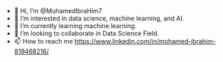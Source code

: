 - 👋 Hi, I’m @MuhamedIbraHim7
- 👀 I’m interested in data science, machine learning, and AI.
- 🌱 I’m currently learning machine learning.
- 💞️ I’m looking to collaborate in Data Science Field.
- 📫 How to reach me https://www.linkedin.com/in/mohamed-ibrahim-819468216/

<!---
MuhamedIbraHim7/MuhamedIbraHim7 is a ✨ special ✨ repository because its `README.md` (this file) appears on your GitHub profile.
You can click the Preview link to take a look at your changes.
--->
